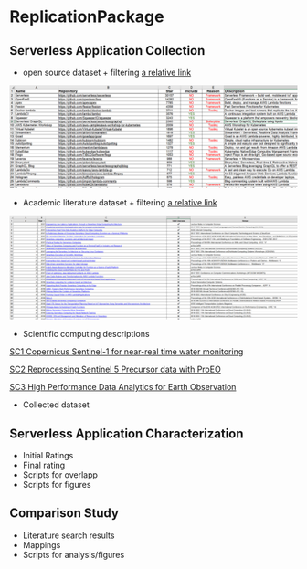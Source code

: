 # ReplicationPackage
## Serverless Application Collection
* open source dataset + filtering
[a relative link](Serverless%20Application%20Collection/Open%20source%20filtering.xlsx)
<p>
<img src="https://github.com/ServerlessApplications/ReplicationPackage/raw/main/images/OpenSourceFiltering.png?raw=true" width="800">
</p>

* Academic literature dataset + filtering [a relative link](Serverless%20Application%20Collection/Academic%20literature%20filtering.xlsx)
<p>
<img src="https://github.com/ServerlessApplications/ReplicationPackage/raw/main/images/AcademicLiteratureFiltering.png?raw=true" width="800">
</p>

* Scientific computing descriptions

[SC1 Copernicus Sentinel-1 for near-real time water monitoring](Serverless%20Application%20Collection/SC1%20Copernicus%20Sentinel-1.pdf)

[SC2 Reprocessing Sentinel 5 Precursor data with ProEO](Serverless%20Application%20Collection/SC2%20Reprocesssing%20Sentinel%205%20Precursor%20Data%20with%20ProsEO.pdf)

[SC3 High Performance Data Analytics for Earth Observation](Serverless%20Application%20Collection/SC3%20High%20Performance%20Data%20Analytic%20for%20Earth%20Observation.pdf)

* Collected dataset
## Serverless Application Characterization
* Initial Ratings
* Final rating
* Scripts for overlapp
* Scripts for figures
## Comparison Study
* Literature search results
* Mappings
* Scripts for analysis/figures
